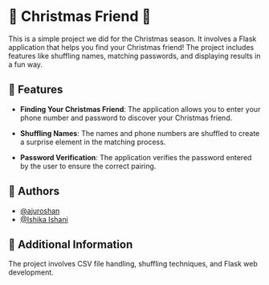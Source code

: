 # 🎄 Christmas Friend 🎅

This is a simple project we did for the Christmas season. It involves a Flask application that helps you find your Christmas friend! The project includes features like shuffling names, matching passwords, and displaying results in a fun way.

## 🎁 Features

- **Finding Your Christmas Friend**: The application allows you to enter your phone number and password to discover your Christmas friend.

- **Shuffling Names**: The names and phone numbers are shuffled to create a surprise element in the matching process.

- **Password Verification**: The application verifies the password entered by the user to ensure the correct pairing.

## 🎉 Authors

- [@ajuroshan](https://www.github.com/ajuroshan)
- [@Ishika Ishani](https://www.github.com/ishani-1255)

## 🔧 Additional Information

The project involves CSV file handling, shuffling techniques, and Flask web development.
